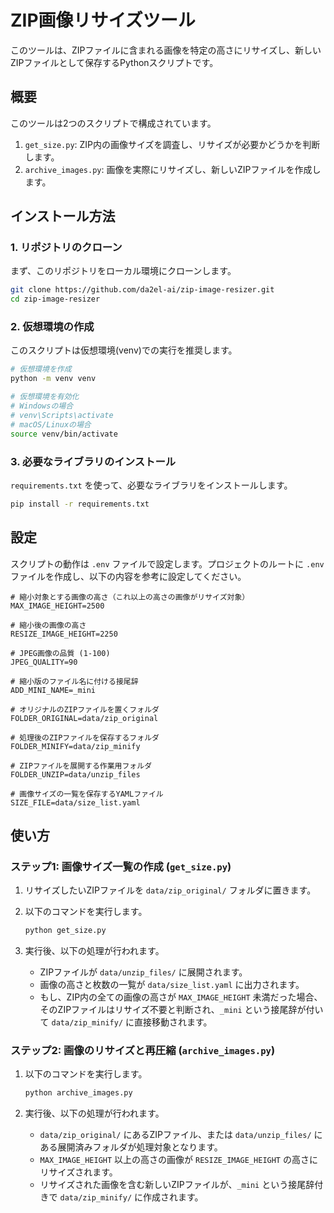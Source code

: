 # ZIP画像リサイズツール

このツールは、ZIPファイルに含まれる画像を特定の高さにリサイズし、新しいZIPファイルとして保存するPythonスクリプトです。

## 概要

このツールは2つのスクリプトで構成されています。

1.  `get_size.py`: ZIP内の画像サイズを調査し、リサイズが必要かどうかを判断します。
2.  `archive_images.py`: 画像を実際にリサイズし、新しいZIPファイルを作成します。

## インストール方法

### 1. リポジトリのクローン

まず、このリポジトリをローカル環境にクローンします。

```bash
git clone https://github.com/da2el-ai/zip-image-resizer.git
cd zip-image-resizer
```

### 2. 仮想環境の作成

このスクリプトは仮想環境(venv)での実行を推奨します。

```bash
# 仮想環境を作成
python -m venv venv

# 仮想環境を有効化
# Windowsの場合
# venv\Scripts\activate
# macOS/Linuxの場合
source venv/bin/activate
```

### 3. 必要なライブラリのインストール

`requirements.txt` を使って、必要なライブラリをインストールします。

```bash
pip install -r requirements.txt
```

## 設定

スクリプトの動作は `.env` ファイルで設定します。プロジェクトのルートに `.env` ファイルを作成し、以下の内容を参考に設定してください。

```dotenv
# 縮小対象とする画像の高さ（これ以上の高さの画像がリサイズ対象）
MAX_IMAGE_HEIGHT=2500

# 縮小後の画像の高さ
RESIZE_IMAGE_HEIGHT=2250

# JPEG画像の品質 (1-100)
JPEG_QUALITY=90

# 縮小版のファイル名に付ける接尾辞
ADD_MINI_NAME=_mini

# オリジナルのZIPファイルを置くフォルダ
FOLDER_ORIGINAL=data/zip_original

# 処理後のZIPファイルを保存するフォルダ
FOLDER_MINIFY=data/zip_minify

# ZIPファイルを展開する作業用フォルダ
FOLDER_UNZIP=data/unzip_files

# 画像サイズの一覧を保存するYAMLファイル
SIZE_FILE=data/size_list.yaml
```

## 使い方

### ステップ1: 画像サイズ一覧の作成 (`get_size.py`)

1.  リサイズしたいZIPファイルを `data/zip_original/` フォルダに置きます。
2.  以下のコマンドを実行します。

    ```bash
    python get_size.py
    ```

3.  実行後、以下の処理が行われます。
    *   ZIPファイルが `data/unzip_files/` に展開されます。
    *   画像の高さと枚数の一覧が `data/size_list.yaml` に出力されます。
    *   もし、ZIP内の全ての画像の高さが `MAX_IMAGE_HEIGHT` 未満だった場合、そのZIPファイルはリサイズ不要と判断され、`_mini` という接尾辞が付いて `data/zip_minify/` に直接移動されます。

### ステップ2: 画像のリサイズと再圧縮 (`archive_images.py`)

1.  以下のコマンドを実行します。

    ```bash
    python archive_images.py
    ```

2.  実行後、以下の処理が行われます。
    *   `data/zip_original/` にあるZIPファイル、または `data/unzip_files/` にある展開済みフォルダが処理対象となります。
    *   `MAX_IMAGE_HEIGHT` 以上の高さの画像が `RESIZE_IMAGE_HEIGHT` の高さにリサイズされます。
    *   リサイズされた画像を含む新しいZIPファイルが、`_mini` という接尾辞付きで `data/zip_minify/` に作成されます。
